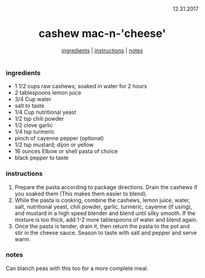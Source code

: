 <p align="right">12.31.2017</p>

<h1 align="center">cashew mac-n-'cheese'</h1>

<div align="center">
  <a href="#ingredients">ingredients</a> | 
  <a href="#instructions">instructions</a> | 
  <a href="#notes">notes</a>
</div>
<br>

### ingredients
- 1 1/2 cups raw cashews; soaked in water for 2 hours
- 2 tablespoons lemon juice
- 3/4 Cup water
- salt to taste
- 1/4 Cup nutritional yeast
- 1/2 tsp chili powder
- 1/2 clove garlic
- 1/4 tsp turmeric
- pinch of cayenne pepper (optional)
- 1/2 tsp mustard; dijon or yellow
- 16 ounces Elbow or shell pasta of choice 
- black pepper to taste

### instructions
1. Prepare the pasta according to package directions. Drain the cashews if you soaked them (This makes them easier to blend).
1. While the pasta is cooking, combine the cashews, lemon juice, water, salt, nutritional yeast, chili powder, garlic, turmeric, 
cayenne (if using), and mustard in a high speed blender and blend until silky smooth. If the mixture is too thick, add 1-2 more 
tablespoons of water and blend again.
1. Once the pasta is tender, drain it, then return the pasta to the pot and stir in the cheese sauce. Season to taste with 
salt and pepper and serve warm.

### notes
Can blanch peas with this too for a more complete meal.